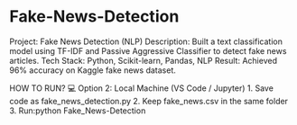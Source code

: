 # Fake-News-Detection
Project: Fake News Detection (NLP)
Description: Built a text classification model using TF-IDF and Passive Aggressive Classifier to detect fake news articles.
Tech Stack: Python, Scikit-learn, Pandas, NLP
Result: Achieved 96% accuracy on Kaggle fake news dataset.

HOW TO RUN?
💻 Option 2: Local Machine (VS Code / Jupyter)
	1.	Save code as fake_news_detection.py
	2.	Keep fake_news.csv in the same folder
	3.	Run:python Fake_News-Detection
  
